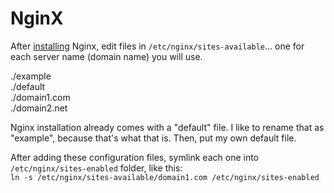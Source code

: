 # NginX

After [installing](new-ubuntu/) Nginx, edit files in `/etc/nginx/sites-available`... one for each server name \(domain name\) you will use.

./example  
./default  
./domain1.com  
./domain2.net

Nginx installation already comes with a "default" file. I like to rename that as "example", because that's what that is. Then, put my own default file.

After adding these configuration files, symlink each one into `/etc/nginx/sites-enabled` folder, like this:  
`ln -s /etc/nginx/sites-available/domain1.com /etc/nginx/sites-enabled`









